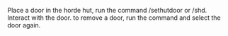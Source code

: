 Place a door in the horde hut, run the command /sethutdoor or /shd. 
Interact with the door.
to remove a door, run the command and select the door again.


